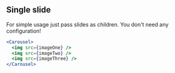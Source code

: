 ## Single slide
For simple usage just pass slides as children. You don't need any configuration!
```jsx render
<Carousel>
  <img src={imageOne} />
  <img src={imageTwo} />
  <img src={imageThree} />
</Carousel>
```
